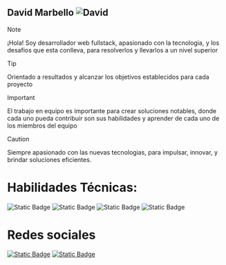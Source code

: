 ## David Marbello ![David](https://cdn.jsdelivr.net/gh/Readme-Workflows/Readme-Icons@main/icons/octicons/People.svg)
>[!NOTE]
>¡Hola! Soy desarrollador web fullstack, apasionado con la tecnologia, y los desafios que esta conlleva, para resolverlos y llevarlos a un nivel superior

>[!TIP]
>Orientado a resultados y alcanzar los objetivos establecidos para cada proyecto

>[!IMPORTANT]
>El trabajo en equipo es importante para crear soluciones notables, donde cada uno pueda contribuir son sus habilidades y aprender de cada uno de los miembros del equipo

>[!CAUTION]
>Siempre apasionado con las nuevas tecnologias, para impulsar, innovar, y brindar soluciones eficientes.


# Habilidades Técnicas: 
####
![Static Badge](https://img.shields.io/badge/Rust-404D59?style=for-the-badge&logo=openjdk&logoColor=white)
![Static Badge](https://img.shields.io/badge/Java-ED8B00?style=for-the-badge&logo=openjdk&logoColor=white)
![Static Badge](https://img.shields.io/badge/PostgreSQL-316192?style=for-the-badge&logo=postgresql&logoColor=white)
![Static Badge](https://img.shields.io/badge/Linux-FCC624?style=for-the-badge&logo=linux&logoColor=black)
<!-- ![Static Badge](https://img.shields.io/badge/TypeScript-007ACC?style=for-the-badge&logo=typescript&logoColor=white)-->
<!--![Static Badge](https://img.shields.io/badge/JavaScript-F7DF1E?style=for-the-badge&logo=javascript&logoColor=black)-->
<!--![Static Badge](https://img.shields.io/badge/Node.js-43853D?style=for-the-badge&logo=node.js&logoColor=white)-->
<!--![Static Badge](https://img.shields.io/badge/MongoDB-4EA94B?style=for-the-badge&logo=mongodb&logoColor=white)-->
<!--![Static Badge](https://img.shields.io/badge/Express.js-404D59?style=for-the-badge)-->
<!--![Static Badge](https://img.shields.io/badge/HTML-239120?style=for-the-badge&logo=html5&logoColor=white)
![Static Badge](https://img.shields.io/badge/CSS3-1572B6?style=for-the-badge&logo=css3&logoColor=white)
![Static Badge](https://img.shields.io/badge/React-20232A?style=for-the-badge&logo=react&logoColor=61DAFB)
![Static Badge](https://img.shields.io/badge/Angular-DD0031?style=for-the-badge&logo=angular&logoColor=white)
![Static Badge](https://img.shields.io/badge/Spring-6DB33F?style=for-the-badge&logo=spring&logoColor=white)-->


# Redes sociales 
[![Static Badge](https://img.shields.io/badge/LinkedIn-0077B5?style=for-the-badge&logo=linkedin&logoColor=white)](https://www.linkedin.com/in/davidmarbello-desarrolladorweb/)
[![Static Badge](https://img.shields.io/badge/Portfolio-0A0A0A?style=for-the-badge&logo=dev.to&logoColor=white)](https://marbello1973.github.io/MiPortfolio/inicio)

